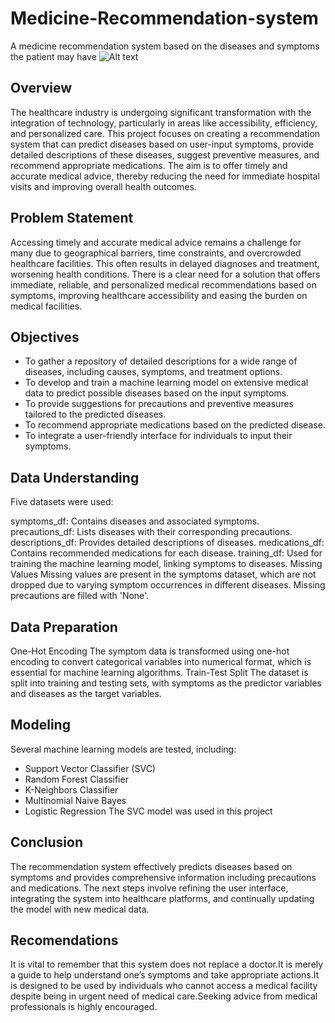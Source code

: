 # Medicine-Recommendation-system
A medicine recommendation system based on the diseases and symptoms the patient may have
![Alt text](https://i.pinimg.com/564x/79/c7/77/79c777a369ddb7092acfec9047bdc2e9.jpg)

## Overview
The healthcare industry is undergoing significant transformation with the integration of technology, particularly in areas like accessibility, efficiency, and personalized care. This project focuses on creating a recommendation system that can predict diseases based on user-input symptoms, provide detailed descriptions of these diseases, suggest preventive measures, and recommend appropriate medications. The aim is to offer timely and accurate medical advice, thereby reducing the need for immediate hospital visits and improving overall health outcomes.

## Problem Statement
Accessing timely and accurate medical advice remains a challenge for many due to geographical barriers, time constraints, and overcrowded healthcare facilities. This often results in delayed diagnoses and treatment, worsening health conditions. There is a clear need for a solution that offers immediate, reliable, and personalized medical recommendations based on symptoms, improving healthcare accessibility and easing the burden on medical facilities.

## Objectives
* To gather a repository of detailed descriptions for a wide range of diseases, including causes, symptoms, and treatment options.
* To develop and train a machine learning model on extensive medical data to predict possible diseases based on the input symptoms.
* To provide suggestions for precautions and preventive measures tailored to the predicted diseases.
* To recommend appropriate medications based on the predicted disease.
* To integrate a user-friendly interface for individuals to input their symptoms.

## Data Understanding 
Five datasets were used:

symptoms_df: Contains diseases and associated symptoms.
precautions_df: Lists diseases with their corresponding precautions.
descriptions_df: Provides detailed descriptions of diseases.
medications_df: Contains recommended medications for each disease.
training_df: Used for training the machine learning model, linking symptoms to diseases.
Missing Values
Missing values are present in the symptoms dataset, which are not dropped due to varying symptom occurrences in different diseases. Missing precautions are filled with 'None'.

## Data Preparation
One-Hot Encoding
The symptom data is transformed using one-hot encoding to convert categorical variables into numerical format, which is essential for machine learning algorithms.
Train-Test Split
The dataset is split into training and testing sets, with symptoms as the predictor variables and diseases as the target variables.

## Modeling 
Several machine learning models are tested, including:

* Support Vector Classifier (SVC)
* Random Forest Classifier
* K-Neighbors Classifier
* Multinomial Naive Bayes
* Logistic Regression
The SVC model was used in this project

## Conclusion
The recommendation system effectively predicts diseases based on symptoms and provides comprehensive information including precautions and medications. The next steps involve refining the user interface, integrating the system into healthcare platforms, and continually updating the model with new medical data.

## Recomendations
It is vital to remember that this system does not replace a doctor.It is merely a guide to help understand one’s symptoms and take appropriate actions.It is designed to be used by individuals who cannot access a medical facility despite being in urgent need of medical care.Seeking advice from medical professionals is highly encouraged.

